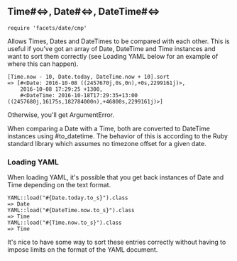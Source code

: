 ## Time#<=>, Date#<=>, DateTime#<=>

    require 'facets/date/cmp'

Allows Times, Dates and DateTimes to be compared with each other. This is useful
if you've got an array of Date, DateTime and Time instances and want to sort
them correctly (see Loading YAML below for an example of where this can happen).

    [Time.now - 10, Date.today, DateTime.now + 10].sort
    => [#<Date: 2016-10-08 ((2457670j,0s,0n),+0s,2299161j)>,
        2016-10-08 17:29:25 +1300,
        #<DateTime: 2016-10-18T17:29:35+13:00 ((2457680j,16175s,182784000n),+46800s,2299161j)>]

Otherwise, you'll get ArgumentError.

When comparing a Date with a Time, both are converted to DateTime instances
using #to_datetime. The behavior of this is according to the Ruby standard
library which assumes no timezone offset for a given date.

### Loading YAML

When loading YAML, it's possible that you get back instances of Date and Time
depending on the text format.

    YAML::load("#{Date.today.to_s}").class
    => Date
    YAML::load("#{DateTime.now.to_s}").class
    => Time
    YAML::load("#{Time.now.to_s}").class
    => Time

It's nice to have some way to sort these entries correctly without having to
impose limits on the format of the YAML document.